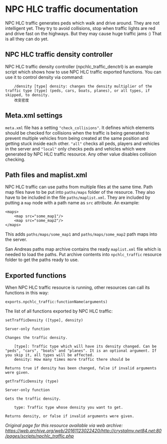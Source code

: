 # NPC HLC traffic documentation

NPC HLC traffic generates peds which walk and drive around. They are not intelligent yet. They try to avoid collisions, stop when traffic lights are red and drive fast on the highways. But they may cause huge traffic jams :) That is all they can do yet.

## NPC HLC traffic density controller

NPC HLC traffic density controller (npchlc_traffic_denctrl) is an example script which shows how to use NPC HLC traffic exported functions. You can use it to control density via command:
```
    /density [type] density: changes the density multiplier of the traffic type [type] (peds, cars, boats, planes), or all types, if skipped, to density.
    改变密度
```

## Meta.xml settings

`meta.xml` file has a setting `"check_collisions"`. It defines which elements should be checked for collisions when the traffic is being generated to prevent multiple vehicles from being created at the same position and getting stuck inside each other. `"all"` checks all peds, players and vehicles in the server and `"local"` only checks peds and vehicles which were generated by NPC HLC traffic resource. Any other value disables collision checking.

## Path files and maplist.xml

NPC HLC traffic can use paths from multiple files at the same time. Path map files have to be put into `paths/maps` folder of the resource. They also have to be included in the file `paths/maplist.xml`. They are included by putting a `map` node with a path name as `src` attribute. An example:
```
<maps>
    <map src="some_map1"/>
    <map src="some_map2"/>
</maps>
```

This adds `paths/maps/some_map1` and `paths/maps/some_map2` path maps into the server.

San Andreas paths map archive contains the ready `maplist.xml` file which is needed to load the paths. Put archive contents into `npchlc_traffic` resource folder to get the paths ready to use.

## Exported functions

When NPC HLC traffic resource is running, other resources can call its functions in this way:
```
exports.npchlc_traffic:functionName(arguments)
```

The list of all functions exported by NPC HLC traffic:
```
setTrafficDensity ([type], density)

Server-only function

Changes the traffic density.

    [type]: Traffic type which will have its density changed. Can be "peds", "cars", "boats" and "planes". It is an optional argument. If you skip it, all types will be affected.
    density: How many times more traffic there should be

Returns true if density has been changed, false if invalid arguments were given.
```

```
getTrafficDensity (type)

Server-only function

Gets the traffic density.

    type: Traffic type whose density you want to get.

Returns density, or false if invalid arguments were given.
```

*Original page for this resource available via web archive: https://web.archive.org/web/20161123022420/http://crystalmv.net84.net:80/pages/scripts/npchlc_traffic.php*
